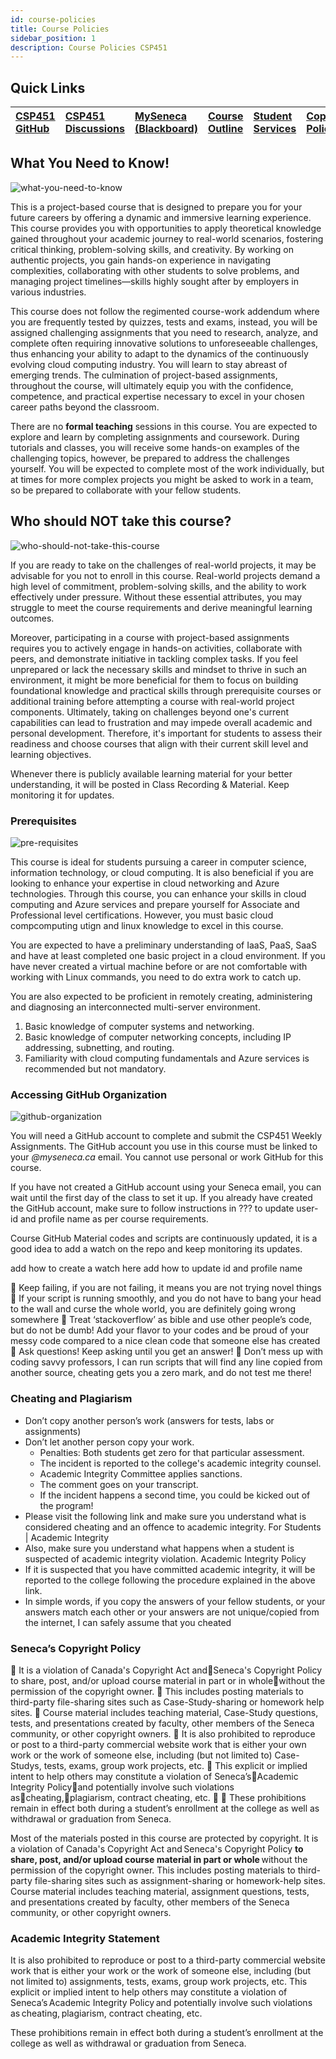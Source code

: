 ```yaml
---
id: course-policies
title: Course Policies
sidebar_position: 1
description: Course Policies CSP451
---
```


## Quick Links

| [CSP451 GitHub](https://github.com/CSP451) | [CSP451 Discussions](https://github.com/orgs/CSP451/discussions) | [MySeneca (Blackboard)](https://my.senecacollege.ca/) | [Course Outline](https://apps.senecapolytechnic.ca/ssos/findOutline.do?termCode=08424&subjectCode=CSP451&schoolCode=ITAS) | [Student Services](https://www.senecapolytechnic.ca/about/policies/academics-and-student-services.html) | [Copyright Policy](https://www.senecapolytechnic.ca/about/policies/copyright-policy.html) |
| :--- | :--- | :--- | :--- | :--- | :--- |

## What You Need to Know!

![what-you-need-to-know](/img/about/wynk_icon.jpg)

This is a project-based course that is designed to prepare you for your future careers by offering a dynamic and immersive learning experience. This course provides you with opportunities to apply theoretical knowledge gained throughout your academic journey to real-world scenarios, fostering critical thinking, problem-solving skills, and creativity. By working on authentic projects, you gain hands-on experience in navigating complexities, collaborating with other students to solve problems, and managing project timelines—skills highly sought after by employers in various industries. 

This course does not follow the regimented course-work addendum where you are frequently tested by quizzes, tests and exams, instead, you will be assigned challenging assignments that you need to research, analyze, and complete often requiring innovative solutions to unforeseeable challenges, thus enhancing your ability to adapt to the dynamics of the continuously evolving cloud computing industry. You will learn to stay abreast of emerging trends. The culmination of project-based assignments, throughout the course, will ultimately equip you with the confidence, competence, and practical expertise necessary to excel in your chosen career paths beyond the classroom.

There are no **formal teaching** sessions in this course. You are expected to explore and learn by completing assignments and coursework. During tutorials and classes, you will receive some hands-on examples of the challenging topics, however, be prepared to address the challenges yourself. You will be expected to complete most of the work individually, but at times for more complex projects you might be asked to work in a team, so be prepared to collaborate with your fellow students. 

## Who should **NOT** take this course?

![who-should-not-take-this-course](/img/about/not_icon.jpg)

If you are ready to take on the challenges of real-world projects, it may be advisable for you not to enroll in this course. Real-world projects demand a high level of commitment, problem-solving skills, and the ability to work effectively under pressure. Without these essential attributes, you may struggle to meet the course requirements and derive meaningful learning outcomes.

Moreover, participating in a course with project-based assignments requires you to actively engage in hands-on activities, collaborate with peers, and demonstrate initiative in tackling complex tasks. If you feel unprepared or lack the necessary skills and mindset to thrive in such an environment, it might be more beneficial for them to focus on building foundational knowledge and practical skills through prerequisite courses or additional training before attempting a course with real-world project components. Ultimately, taking on challenges beyond one's current capabilities can lead to frustration and may impede overall academic and personal development. Therefore, it's important for students to assess their readiness and choose courses that align with their current skill level and learning objectives.

Whenever there is publicly available learning material for your better understanding, it will be posted in Class Recording & Material. Keep monitoring it for updates.

### Prerequisites

![pre-requisites](/img/about/pre_icon.png)

This course is ideal for students pursuing a career in computer science, information technology, or cloud computing. It is also beneficial if you are looking to enhance your expertise in cloud networking and Azure technologies. Through this course, you can enhance your skills in cloud computing and Azure services and prepare yourself for Associate and Professional level certifications. However, you must basic cloud compcomputing utign and linux knowledge to excel in this course.

You are expected to have a preliminary understanding of IaaS, PaaS, SaaS and have at least completed one basic project in a cloud environment. If you have never created a virtual machine before or are not comfortable with working with Linux commands, you need to do extra work to catch up.


You are also expected to be proficient in remotely creating, administering and diagnosing an interconnected multi-server environment. 

1. Basic knowledge of computer systems and networking.
2. Basic knowledge of computer networking concepts, including IP addressing, subnetting, and routing.
3. Familiarity with cloud computing fundamentals and Azure services is recommended but not mandatory.

### Accessing GitHub Organization

![github-organization](/img/about/github_icon.png)

You will need a GitHub account to complete and submit the CSP451 Weekly Assignments. The GitHub account you use in this course must be linked to your _@myseneca.ca_ email. You cannot use personal or work GitHub for this course.

If you have not created a GitHub account using your Seneca email, you can wait until the first day of the class to set it up. If you already have created the GitHub account, make sure to follow instructions in ??? to update user-id and profile name as per course requirements.

Course GitHub Material codes and scripts are continuously updated, it is a good idea to add a watch on the repo and keep monitoring its updates.

add how to create a watch here
add how to update id and profile name


 Keep failing, if you are not failing, it means you are not trying novel things
 If your script is running smoothly, and you do not have to bang your head to
the wall and curse the whole world, you are definitely going wrong
somewhere
 Treat ‘stackoverflow’ as bible and use other people’s code, but do not be
dumb! Add your flavor to your codes and be proud of your messy code
compared to a nice clean code that someone else has created
 Ask questions! Keep asking until you get an answer!
 Don’t mess up with coding savvy professors, I can run scripts that will find any
line copied from another source, cheating gets you a zero mark, and do not
test me there!

### Cheating and Plagiarism

- Don’t copy another person’s work (answers for tests, labs or assignments)
- Don’t let another person copy your work.
  - Penalties: Both students get zero for that particular assessment.
  - The incident is reported to the college's academic integrity counsel.
  - Academic Integrity Committee applies sanctions.
  - The comment goes on your transcript.
  - If the incident happens a second time, you could be kicked out of the program!
- Please visit the following link and make sure you understand what is considered cheating and an offence to academic integrity. For Students | Academic Integrity
- Also, make sure you understand what happens when a student is suspected of academic integrity violation. Academic Integrity Policy
- If it is suspected that you have committed academic integrity, it will be reported to the college following the procedure explained in the above link.
- In simple words, if you copy the answers of your fellow students, or your answers match each other or your answers are not unique/copied from the internet, I can safely assume that you cheated

### Seneca’s Copyright Policy

 It is a violation of Canada's Copyright Act and􀯗Seneca's Copyright Policy to share, post, and/or
upload course material in part or in whole􀯗without the permission of the copyright owner.
 This includes posting materials to third-party file-sharing sites such as Case-Study-sharing or
homework help sites.
 Course material includes teaching material, Case-Study questions, tests, and presentations
created by faculty, other members of the Seneca community, or other copyright owners.
 It is also prohibited to reproduce or post to a third-party commercial website work that is either
your own work or the work of someone else, including (but not limited to) Case-Studys, tests,
exams, group work projects, etc.
 This explicit or implied intent to help others may constitute a violation of Seneca’s􀯗Academic
Integrity Policy􀯗and potentially involve such violations as􀯗cheating,􀯗plagiarism, contract cheating,
etc. 􀯗
 These prohibitions remain in effect both during a student’s enrollment at the college as well as
withdrawal or graduation from Seneca.

Most of the materials posted in this course are protected by copyright. It is a violation of Canada's Copyright Act and Seneca's Copyright Policy **to share, post, and/or upload course material in part or whole** without the permission of the copyright owner. This includes posting materials to third-party file-sharing sites such as assignment-sharing or homework-help sites. Course material includes teaching material, assignment questions, tests, and presentations created by faculty, other members of the Seneca community, or other copyright owners.

### Academic Integrity Statement

It is also prohibited to reproduce or post to a third-party commercial website work that is either your work or the work of someone else, including (but not limited to) assignments, tests, exams, group work projects, etc. This explicit or implied intent to help others may constitute a violation of Seneca’s Academic Integrity Policy and potentially involve such violations as cheating, plagiarism, contract cheating, etc.

These prohibitions remain in effect both during a student’s enrollment at the college as well as withdrawal or graduation from Seneca.  
